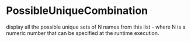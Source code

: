 # PossibleUniqueCombination
display all the possible unique sets of N names from this list - where N is a numeric number that can be specified at the runtime execution.
